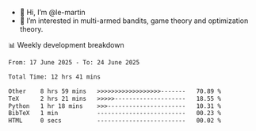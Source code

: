 - 👋 Hi, I’m @le-martin
- 👀 I’m interested in multi-armed bandits, game theory and optimization theory.
<!---- 💞️ I’m looking to collaborate on ...
- 📫 How to reach me ...-->

<!---
Tutorial for using WakaTime stats in GitHub profile: https://github.com/athul/waka-readme
-->

📊 Weekly development breakdown
<!--START_SECTION:waka-->

```txt
From: 17 June 2025 - To: 24 June 2025

Total Time: 12 hrs 41 mins

Other    8 hrs 59 mins   >>>>>>>>>>>>>>>>>>-------   70.89 %
TeX      2 hrs 21 mins   >>>>>--------------------   18.55 %
Python   1 hr 18 mins    >>>----------------------   10.31 %
BibTeX   1 min           -------------------------   00.23 %
HTML     0 secs          -------------------------   00.02 %
```

<!--END_SECTION:waka-->

<!---
le-martin/le-martin is a ✨ special ✨ repository because its `README.md` (this file) appears on your GitHub profile.
You can click the Preview link to take a look at your changes.
--->
